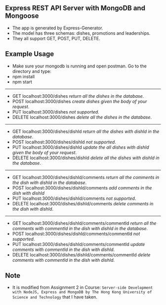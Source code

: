 ## Express REST API Server with MongoDB and Mongoose
  * The app is generated by Express-Generator.
  * The model has three schemas: dishes, promotions and leaderships.
  * They all support GET, POST, PUT, DELETE.
## Example Usage
  * Make sure your mongodb is running and open postman. Go to the directory and type:
  * npm install
  * npm start
  ---
  * GET localhost:3000/dishes *return all the dishes in the database*.
  * POST localhost:3000/dishes *create dishes given the body of your request*.
  * PUT localhost:3000/dishes *not supported*.
  * DELETE localhost:3000/dishes *delete all the dishes in the database*.
  ---
  * GET localhost:3000/dishes/dishId *return all the dishes with dishId in the database*.
  * POST localhost:3000/dishes/dishId *not supported*.
  * PUT localhost:3000/dishes/dishId *update the all dishes with dishId given the body of your request*.
  * DELETE localhost:3000/dishes/dishId *delete all the dishes with dishId in the database*.
  ---
  * GET localhost:3000/dishes/dishId/comments *return all the comments in the dish with dishId in the database*.
  * POST localhost:3000/dishes/dishId/comments *add comments in the dish with dishId*
  * PUT localhost:3000/dishes/dishId/comments *not supported*.
  * DELETE localhost:3000/dishes/dishId/comments *delete comments in the dish with dishId*.
  ---
  * GET localhost:3000/dishes/dishId/comments/commentId *return all the comments with commentId in the dish with dishId in the database*.
  * POST localhost:3000/dishes/dishId/comments/commentId *not supported*.
  * PUT localhost:3000/dishes/dishId/comments/commentId  *update comments with commentId in the dish with dishId*.
  * DELETE localhost:3000/dishes/dishId/comments/commentId *delete comments with commentId in the dish with dishId*.
## Note
  * It is modified from Assignment 2 in Course: `Server-side Development with NodeJS, Express and MongoDB by The Hong Kong University of Science and Technology` that I have taken.
  
  

